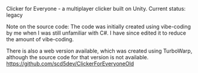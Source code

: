 Clicker for Everyone - a multiplayer clicker built on Unity. Current status: legacy

Note on the source code: The code was initially created using vibe-coding by me when I was still unfamiliar with C#. I have since edited it to reduce the amount of vibe-coding.

There is also a web version available, which was created using TurboWarp, although the source code for that version is not available. https://github.com/scd5dev/ClickerForEveryoneOld
